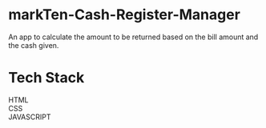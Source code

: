 # markTen-Cash-Register-Manager
  An app to calculate the amount to be returned based on the bill amount and the cash given.
# Tech Stack  
HTML  
CSS  
JAVASCRIPT  

